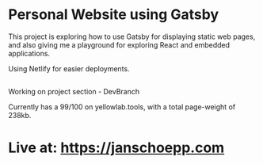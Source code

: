 # Personal Website using Gatsby
This project is exploring how to use Gatsby for displaying static web pages, and also giving me a playground for exploring React and embedded applications.

Using Netlify for easier deployments.

##
Working on project section - DevBranch

Currently has a 99/100 on yellowlab.tools, with a total page-weight of 238kb.

# Live at: https://janschoepp.com